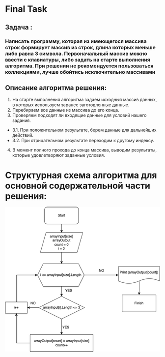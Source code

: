 # Final Task
## Задача : 
### Написать программу, которая из имеющегося массива строк формирует массив из строк, длина которых меньше либо равна 3 символа. Первоначальный массив можно ввести с клавиатуры, либо задать на старте выполнения алгоритма. При решении не рекомендуется пользоваться коллекциями, лучше обойтись исключительно массивами

## Описание алгоритма решения:
1. На старте выполнения алгоритма задаем исходный массив данных, в которых используем заранее заготовленные данные.
2. Перебираем все данные из массива до его конца. 
3.	Проверяем подходят ли входящие данные для условий нашего задания.

- 3.1. При положительном результате, берем данные для дальнейших действий. 
- 3.2. При отрицательном результате переходим к другому индексу.
4.	В момент полного прохода до конца массива, выводим результаты, которые удовлетворяют заданные условия.

# Структурная схема алгоритма для основной содержательной части решения:
![Наша блок-схема!](Flowchart.png)
